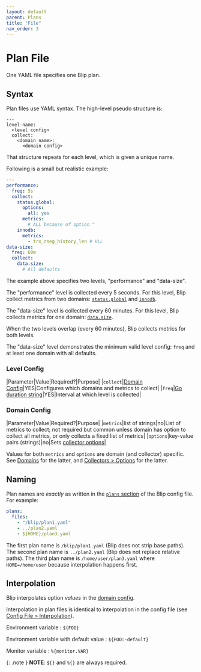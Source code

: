 ```yaml
---
layout: default
parent: Plans
title: "File"
nav_order: 3
---
```


# Plan File

One YAML file specifies one Blip plan.

## Syntax

Plan files use YAML syntax.
The high-level pseudo structure is:

```
---
level-name:
  <level config>
  collect:
    <domain name>:
      <domain config>
```

That structure repeats for each level, which is given a unique name.

Following is a small but realistic example:

```yaml
---
performance:
  freq: 5s
  collect:
    status.global:
      options:
        all: yes
      metrics:
        # ALL because of option ^
    innodb:
      metrics:
        - trx_rseg_history_len # HLL
data-size:
  freq: 60m
  collect:
    data.size:
      # All defaults
```

The example above specifies two levels, "performance" and "data-size".

The "performance" level is collected every 5 seconds.
For this level, Blip collect metrics from two domains: [`status.global`](domains#statusglobal) and [`innodb`](domains#innodb).

The "data-size" level is collected every 60 minutes.
For this level, Blip collects metrics for one domain: [`data.size`](domains#datasize).

When the two levels overlap (every 60 minutes), Blip collects metrics for both levels.

The "data-size" level demonstrates the minimum valid level config: `freq` and at least one domain with all defaults.

### Level Config

|Parameter|Value|Required?|Purpose|
|`collect`|[Domain Config](#domain-config)|YES|Configures which domains and metrics to collect|
|`freq`|[Go duration string](https://pkg.go.dev/time#ParseDuration)|YES|Interval at which level is collected|

### Domain Config

|Parameter|Value|Required?|Purpose|
|`metrics`|list of strings|no|List of metrics to collect; not required but common unless domain has option to collect all metrics, or only collects a fixed list of metrics|
|`options`|key-value pairs (strings)|no|Sets [collector options](../metrics/collectors#options)|

Values for both `metrics` and `options` are domain (and collector) specific.
See [Domains](domains) for the latter, and [Collectors > Options](../metrics/collectors#options) for the latter.

## Naming

Plan names are _exactly_ as written in the [`plans` section](../config/config-file#plans) of the Blip config file.
For example:

```yaml
plans:
  files:
    - "/blip/plan1.yaml"
    - ../plan2.yaml
    - ${HOME}/plan3.yaml
```

The first plan name is `/blip/plan1.yaml` (Blip does not strip base paths).
The second plan name is `../plan2.yaml` (Blip does not replace relative paths).
The third plan name is `/home/user/plan3.yaml` where `HOME=/home/user` because interpolation happens first.

## Interpolation

Blip interpolates option _values_ in the [domain config](#domain-config).

Interpolation in plan files is identical to interpolation in the config file (see [Config File > Interpolation](../config/config-file#interpolation)).

Environment variable
: `${FOO}`

Environment variable with default value
: `${FOO:-default}`

Monitor variable
: `%{monitor.VAR}`

{: .note }
**NOTE**: `${}` and `%{}` are always required.
